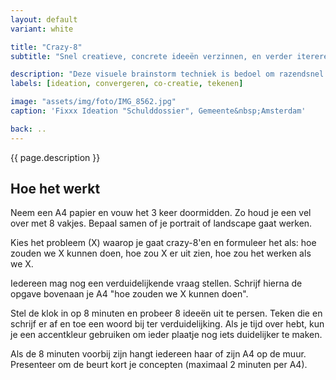```yaml
---
layout: default
variant: white

title: "Crazy-8"
subtitle: "Snel creatieve, concrete ideeën verzinnen, en verder itereren."

description: "Deze visuele brainstorm techniek is bedoel om razendsnel een grote hoeveelheid ideeën op te halen."
labels: [ideation, convergeren, co-creatie, tekenen]

image: "assets/img/foto/IMG_8562.jpg"
caption: 'Fixxx Ideation "Schulddossier", Gemeente&nbsp;Amsterdam'

back: ..
---
```

{{ page.description }}

## Hoe het werkt

Neem een A4 papier en vouw het 3 keer doormidden. Zo houd je een vel over met 8 vakjes. Bepaal samen of je portrait of landscape gaat werken.

Kies het probleem (X) waarop je gaat crazy-8'en en formuleer het als: hoe zouden we X kunnen doen, hoe zou X er uit zien, hoe zou het werken als we X.

Iedereen mag nog een verduidelijkende vraag stellen. Schrijf hierna de opgave bovenaan je A4 "hoe zouden we X kunnen doen".

Stel de klok in op 8 minuten en probeer 8 ideeën uit te persen. Teken die en schrijf er af en toe een woord bij ter verduidelijking. Als je tijd over hebt, kun je  een accentkleur gebruiken om ieder plaatje nog iets duidelijker te maken.

Als de 8 minuten voorbij zijn hangt iedereen haar of zijn A4 op de muur. Presenteer om de beurt kort je concepten (maximaal 2 minuten per A4).
